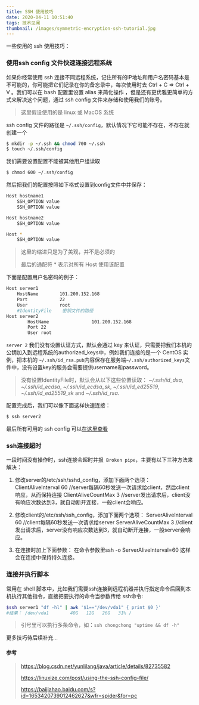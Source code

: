 ```yaml
---
title: SSH 使用技巧
date: 2020-04-11 10:51:40
tags: 技术见闻
thumbnail: /images/symmetric-encryption-ssh-tutorial.jpg
---
```


一些使用的 ssh 使用技巧：

### 使用ssh config 文件快速连接远程系统

如果你经常使用 ssh 连接不同远程系统，记住所有的IP地址和用户名密码基本是不可能的，你可能把它们记录在你的备忘录中，每次使用时去 Ctrl + C => Ctrl + V 。我们可以在 bash 配置里设置 alias 来简化操作 ，但是还有更优雅更简单的方式来解决这个问题，通过 ssh config 文件来存储和使用我们的账号。

> 这里假设使用的是 linux 或 MacOS 系统

ssh config 文件的路径是 `~/.ssh/config`，默认情况下它可能不存在，不存在就创建一个

```bash
$ mkdir -p ~/.ssh && chmod 700 ~/.ssh
$ touch ~/.ssh/config
```

我们需要设置配置不能被其他用户组读取

```bash
$ chmod 600 ~/.ssh/config
```

然后把我们的配置按照如下格式设置到config文件中并保存：

```bash
Host hostname1
    SSH_OPTION value
    SSH_OPTION value

Host hostname2
    SSH_OPTION value

Host *
    SSH_OPTION value
```

> 这里的缩进只是为了美观，并不是必须的
>
> 最后的通配符 * 表示对所有 Host 使用该配置

下面是配置用户名密码的例子：

```bash
Host server1
    HostName        101.200.152.168
    Port            22
    User            root
    #IdentityFile    密钥文件的路径
Host server2
		HostName 				101.200.152.168
		Port 22
		User root
```

 `server 2` 我们没有设置认证方式，默认会通过 key 来认证，只需要把我们本机的公钥加入到远程系统的authorized_keys中，例如我们连接的是一个 CentOS 实例，把本机的 `~/.ssh/id_rsa.pub`内容保存在服务端`~/.ssh/authorized_keys`文件中，没有设置key的服务会需要提供username和password。

> 没有设置IdentityFile时，默认会从以下这些位置读取： *~/.ssh/id_dsa*, *~/.ssh/id_ecdsa*, *~/.ssh/id_ecdsa_sk*, *~/.ssh/id_ed25519*, *~/.ssh/id_ed25519_sk* and *~/.ssh/id_rsa*. 

配置完成后，我们可以像下面这样快速连接：

```bash
$ ssh server2
```

最后所有可用的 ssh config 可以[在这里查看](https://man.openbsd.org/OpenBSD-current/man5/ssh_config.5)


### ssh连接超时

一段时间没有操作时，ssh连接会超时并报` Broken pipe`，主要有以下三种方法来解决：

1. 修改server的/etc/ssh/sshd_config，添加下面两个选项：
   ClientAliveInterval 60 //server每隔60秒发送一次请求给client，然后client响应，从而保持连接
   ClientAliveCountMax 3 //server发出请求后，client没有响应次数达到3，就自动断开连接，一般client会响应。

2. 修改client的/etc/ssh/ssh_config，添加下面两个选项：
   ServerAliveInterval 60 //client每隔60秒发送一次请求给server
   ServerAliveCountMax 3 //client发出请求后，server没有响应次数达到3，就自动断开连接，一般server会响应。

3. 在连接时加上下面参数：
   在命令参数里ssh -o ServerAliveInterval=60 这样会在连接中保持持久连接。



### 连接并执行脚本

常用在 shell 脚本中，比如我们需要ssh连接到远程机器并执行指定命令后回到本机执行其他指令，直接把要执行的命令当参数传给 ssh命令:
```bash
$ssh server1 "df -hl" | awk '$1=="/dev/vda1" { print $0 }'
#结果： /dev/vda1        40G   12G   26G   31% /
```

> 引号里可以执行多条命令，如：`ssh chongchong "uptime && df -h"`



更多技巧待后续补充...



#### 参考

>https://blog.csdn.net/yunlilang/java/article/details/82735582
>
>https://linuxize.com/post/using-the-ssh-config-file/
>
>https://baijiahao.baidu.com/s?id=1653420739012462627&wfr=spider&for=pc